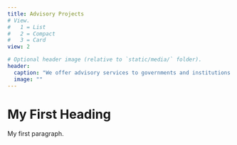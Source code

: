 ```yaml
---
title: Advisory Projects
# View.
#   1 = List
#   2 = Compact
#   3 = Card
view: 2

# Optional header image (relative to `static/media/` folder).
header: 
  caption: "We offer advisory services to governments and institutions."
  image: ""
---
```

<body>

<h1>My First Heading</h1>
<p>My first paragraph.</p>

</body>
